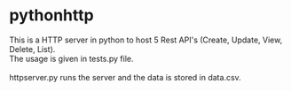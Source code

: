 # pythonhttp

This is a HTTP server in python to host 5 Rest API's (Create, Update, View, Delete, List).<br />
The usage is given in tests.py file.<br /><br />
httpserver.py runs the server and the data is stored in data.csv.<br />


